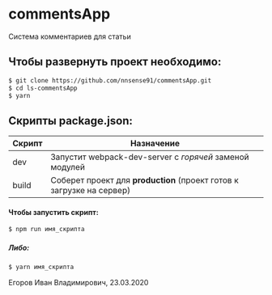 # commentsApp
Система комментариев для статьи

##  Чтобы развернуть проект необходимо:
```sh
$ git clone https://github.com/nnsense91/commentsApp.git
$ cd ls-commentsApp
$ yarn
```

## Скрипты package.json:

| Скрипт | Назначение |
| ------ | ------ |
| dev | Запустит webpack-dev-server с _горячей_ заменой модулей |
| build | Соберет проект для **production** (проект готов к загрузке на сервер) |

#### Чтобы запустить скрипт:
```sh
$ npm run имя_скрипта
```

##### Либо:
```sh
$ yarn имя_скрипта
```

Егоров Иван Владимирович, 23.03.2020

